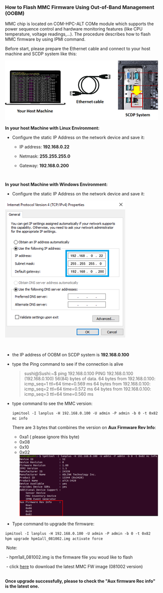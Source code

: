 ### How to Flash MMC Firmware Using Out-of-Band Management (OOBM)


MMC chip is located on COM-HPC-ALT COMe module which supports the power sequence control and hardware monitoring features (like CPU temperature, voltage readings,...). The procedure describes how to flash MMC firmware by using IPMI command.

Before start, please prepare the Ethernet cable and connect to your host machine and SCDP system like this:

![connection](HowToFlashMMCFW.assets/connection.png)

**In your host Machine with Linux Environment:** 

- Configure the static IP Address on the network device and save it:

  - IP address: **192.168.0.22**

  - Netmask: **255.255.255.0**

  - Gateway: **192.168.0.200**

    <br>

 **In your host Machine with Windows Environment:** 

- Configure the static IP Address on the network device and save it:

![image-20210827171017237](HowToFlashMMCFW.assets/image-20210827171017237.png)

<br>

- the IP address of OOBM on SCDP system is **192.168.0.100**

- type the Ping command to see if the connection is alive

  > sushi@Sushi:~$ ping 192.168.0.100
  > PING 192.168.0.100 (192.168.0.100) 56(84) bytes of data.
  > 64 bytes from 192.168.0.100: icmp_seq=1 ttl=64 time=0.569 ms
  > 64 bytes from 192.168.0.100: icmp_seq=2 ttl=64 time=0.572 ms
  > 64 bytes from 192.168.0.100: icmp_seq=3 ttl=64 time=0.560 ms

- type command to see the MMC version: 

  `ipmitool -I lanplus -H 192.168.0.100 -U admin -P admin -b 0 -t 0x82 mc info`

   There are 3 bytes that combines the version on **Aux Firmware Rev Info**:
     - 0xa1  ( please ignore this byte)
     - 0x08 
     - 0x10
     - 0x02![result](HowToFlashMMCFW.assets/result.png)




-  Type command to upgrade the firmware: 

  `ipmitool -I lanplus -H 192.168.0.100 -U admin -P admin -b 0 -t 0x82 hpm upgrade hpm1all_081002.img activate force`

​           Note:

​                 - hpm1all_081002.img is the firmware file you woud like to flash

​                 - click [here](https://hq0epm0west0us0storage.blob.core.windows.net/$web/public/COMe/Ampere/SCDP/MMC_FW/hpm1all_081002.img) to download the latest MMC FW image (081002 version)


​       
**Once upgrade successfully, please to check the "Aux firmware Rec info" is the latest one.**

​    
